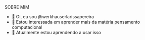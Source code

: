 SOBRE MIM
- 👋 Oi, eu sou @werkhauserlarissapereira
- 👀 Estou interessada em aprender mais da matéria pensamento computacional
- 🌱 Atualmente estou aprendendo a usar isso

<!---
werkhauserlarissapereira/werkhauserlarissapereira is a ✨ special ✨ repository because its `README.md` (this file) appears on your GitHub profile.
You can click the Preview link to take a look at your changes.
--->
